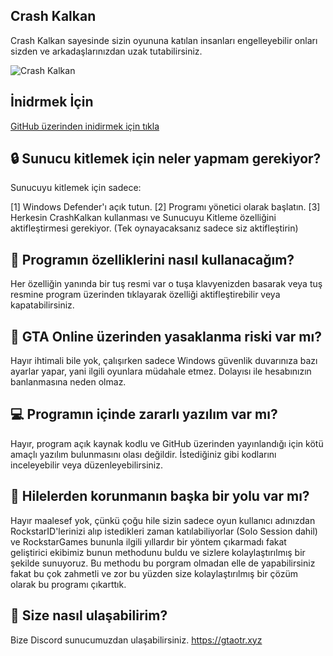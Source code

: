 ## Crash Kalkan
Crash Kalkan sayesinde sizin oyununa katılan insanları engelleyebilir onları sizden ve arkadaşlarınızdan uzak tutabilirsiniz.

![Crash Kalkan](https://i.hizliresim.com/g6jrchh.png)

## İnidrmek İçin
[GitHub üzerinden inidirmek için tıkla](https://github.com/enesonlys/CrashKalkan/releases/download/%C4%B0ndir/CrashKalkan.exe)

## 🔒 Sunucu kitlemek için neler yapmam gerekiyor?
Sunucuyu kitlemek için sadece:

[1] Windows Defender'ı açık tutun.
[2] Programı yönetici olarak başlatın.
[3] Herkesin CrashKalkan kullanması ve Sunucuyu Kitleme özelliğini aktifleştirmesi gerekiyor. (Tek oynayacaksanız sadece siz aktifleştirin)

## 🧐 Programın özelliklerini nasıl kullanacağım?
Her özelliğin yanında bir tuş resmi var o tuşa klavyenizden basarak veya tuş resmine program üzerinden tıklayarak özelliği aktifleştirebilir veya kapatabilirsiniz.

## 🚫 GTA Online üzerinden yasaklanma riski var mı?
Hayır ihtimali bile yok, çalışırken sadece Windows güvenlik duvarınıza bazı ayarlar yapar, yani ilgili oyunlara müdahale etmez. Dolayısı ile hesabınızın banlanmasına neden olmaz.

## 💻 Programın içinde zararlı yazılım var mı?
Hayır, program açık kaynak kodlu ve GitHub üzerinden yayınlandığı için kötü amaçlı yazılım bulunmasını olası değildir. İstediğiniz gibi kodlarını inceleyebilir veya düzenleyebilirsiniz.

## 🚀 Hilelerden korunmanın başka bir yolu var mı?
Hayır maalesef yok, çünkü çoğu hile sizin sadece oyun kullanıcı adınızdan RockstarID'lerinizi alıp istedikleri zaman katılabiliyorlar (Solo Session dahil) ve RockstarGames bununla ilgili yıllardır bir yöntem çıkarmadı fakat geliştirici ekibimiz bunun methodunu buldu ve sizlere kolaylaştırılmış bir şekilde sunuyoruz. Bu methodu bu porgram olmadan elle de yapabilirsiniz fakat bu çok zahmetli ve zor bu yüzden size kolaylaştırılmış bir çözüm olarak bu programı çıkarttık.

## 🙋 Size nasıl ulaşabilirim?
Bize Discord sunucumuzdan ulaşabilirsiniz.
https://gtaotr.xyz
